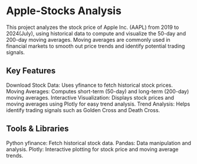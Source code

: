 # Apple-Stocks Analysis
This project analyzes the stock price of Apple Inc. (AAPL) from 2019 to 2024(July), using historical data to compute and visualize the 50-day and 200-day moving averages. Moving averages are commonly used in financial markets to smooth out price trends and identify potential trading signals.

## Key Features
Download Stock Data: Uses yfinance to fetch historical stock prices.
Moving Averages: Computes short-term (50-day) and long-term (200-day) moving averages.
Interactive Visualization: Displays stock prices and moving averages using Plotly for easy trend analysis.
Trend Analysis: Helps identify trading signals such as Golden Cross and Death Cross.

## Tools & Libraries
Python
yfinance: Fetch historical stock data.
Pandas: Data manipulation and analysis.
Plotly: Interactive plotting for stock price and moving average trends.
